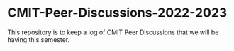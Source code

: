 # CMIT-Peer-Discussions-2022-2023
This repository is to keep a log of CMIT Peer Discussions that we will be having this semester.
